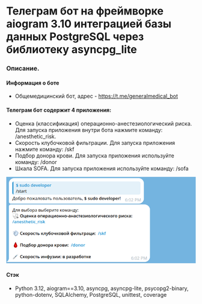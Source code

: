 # Телеграм бот на фреймворке aiogram 3.10  интеграцией базы данных PostgreSQL через библиотеку asyncpg_lite


### Описание.

#### Информация о боте

 - Oбщемедицинский бот, адрес - https://t.me/generalmedical_bot

#### Телеграм бот содержит 4 приложения:
 - Оценка (классификация) операционно-анестезиологический риска. Для запуска приложения внутри бота нажмите команду: 
   /anesthetic_risk.
 - Cкорость клубочковой фильтрации. Для запуска приложения нажмите команду:
   /skf
 - Подбор донора крови. Для запуска приложения используйте команду: 
   /donor
 - Шкала SOFA. Для запуска приложения используйте команду:
   /sofa

![img.png](img.png)


#### Стэк
- Python 3.12, aiogram==3.10, asyncpg, asyncpg-lite, psycopg2-binary, python-dotenv, SQLAlchemy,
  PostgreSQL, unittest, coverage

